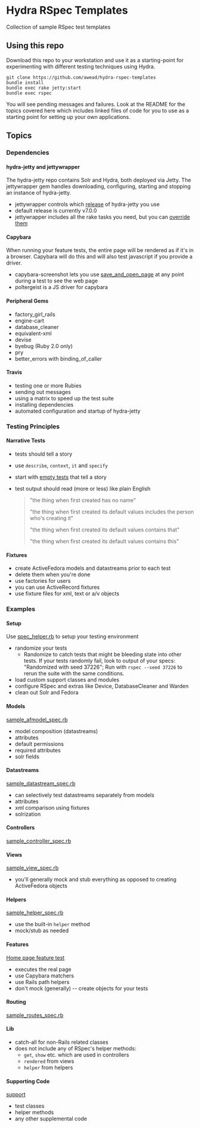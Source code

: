 # Hydra RSpec Templates

Collection of sample RSpec test templates

## Using this repo

Download this repo to your workstation and use it as a starting-point for experimenting with different
testing techniques using Hydra.

    git clone https://github.com/awead/hydra-rspec-templates
    bundle install
    bundle exec rake jetty:start
    bundle exec rspec

You will see pending messages and failures.  Look at the README for the topics covered here which includes
linked files of code for you to use as a starting point for setting up your own applications.

## Topics

### Dependencies

#### hydra-jetty and jettywrapper

The hydra-jetty repo contains Solr and Hydra, both deployed via Jetty.  The jettywrapper gem handles downloading,
configuring, starting and stopping an instance of hydra-jetty.

* jettywrapper controls which [release](https://github.com/projecthydra/hydra-jetty/releases) of hydra-jetty you use
* default release is currently v7.0.0
* jettywrapper includes all the rake tasks you need, but you can [override them](lib/tasks/jettywrapper.rake)

#### Capybara

When running your feature tests, the entire page will be rendered as if it's in a browser.  Capybara will
do this and will also test javascript if you provide a driver.

* capybara-screenshot lets you use [save_and_open_page](spec/features/home_page_spec.rb) at any point during a test to see the web page
* poltergeist is a JS driver for capybara

#### Peripheral Gems

* factory_girl_rails
* engine-cart
* database_cleaner
* equivalent-xml
* devise
* byebug (Ruby 2.0 only)
* pry
* better_errors with binding_of_caller

#### Travis

* testing one or more Rubies
* sending out messages
* using a matrix to speed up the test suite
* installing dependencies
* automated configuration and startup of hydra-jetty

### Testing Principles

#### Narrative Tests

* tests should tell a story
* use `describe`, `context`, `it` and `specify`
* start with [empty tests](spec/narrative_spec.rb) that tell a story
* test output should read (more or less) like plain English

    > "the thing when first created has no name"
    >
    > "the thing when first created its default values includes the person who's creating it"
    >
    > "the thing when first created its default values contains that"
    >
    > "the thing when first created its default values contains this"

#### Fixtures

* create ActiveFedora models and datastreams prior to each test
* delete them when you're done
* use factories for users
* you can use ActiveRecord fixtures
* use fixture files for xml, text or a/v objects

### Examples

#### Setup

Use [spec_helper.rb](spec/spec_helper.rb) to setup your testing environment

* randomize your tests
  - Randomize to catch tests that might be bleeding state into other tests. If your tests randomly fail, look to output of your specs: "Randomized with seed 37226"; Run with `rspec --seed 37226` to rerun the suite with the same conditions.
* load custom support classes and modules
* configure RSpec and extras like Device, DatabaseCleaner and Warden
* clean out Solr and Fedora

#### Models

[sample_afmodel_spec.rb](spec/models/sample_afmodel_spec.rb)

* model composition (datastreams)
* attributes
* default permissions
* required attributes
* solr fields

#### Datastreams

[sample_datastream_spec.rb](spec/models/sample_datastream_spec.rb)

* can selectively test datastreams separately from models
* attributes
* xml comparison using fixtures
* solrization

#### Controllers

[sample_controller_spec.rb](spec/controllers/sample_controller_spec.rb)

#### Views

[sample_view_spec.rb](spec/views/sample_view_spec.rb)

* you'll generally mock and stub everything as opposed to creating ActiveFedora objects

#### Helpers

[sample_helper_spec.rb](spec/helpers/sample_helper_spec.rb)

* use the built-in `helper` method
* mock/stub as needed

#### Features

[Home page feature test](spec/features/home_page_spec.rb)

* executes the real page
* use Capybara matchers
* use Rails path helpers
* don't mock (generally) -- create objects for your tests

#### Routing

[sample_routes_spec.rb](spec/routing/sample_routes_spec.rb)

#### Lib

* catch-all for non-Rails related classes
* does not include any of RSpec's helper methods:
    * `get`, `show` etc. which are used in controllers
    * `rendered` from views
    * `helper` from helpers

#### Supporting Code

[support](spec/support)

* test classes
* helper methods
* any other supplemental code
